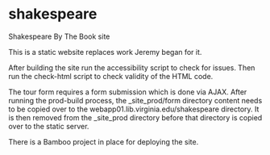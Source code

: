 # shakespeare
Shakespeare By The Book site

This is a static website replaces work Jeremy began for it.

After building the site run the accessibility script to check for issues. Then
run the check-html script to check validity of the HTML code.

The tour form requires a form submission which is done via AJAX. After running
the prod-build process, the _site_prod/form directory content needs to be
copied over to the webapp01.lib.virginia.edu/shakespeare directory. It is then
removed from the _site_prod directory before that directory is copied over to
the static server.

There is a Bamboo project in place for deploying the site.
